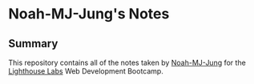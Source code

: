 # Noah-MJ-Jung's Notes

## Summary 
This repository contains all of the notes taken by [Noah-MJ-Jung](https://github.com/NoahJung) for the [Lighthouse Labs](https://www.lighthouselabs.ca/) Web Development Bootcamp.